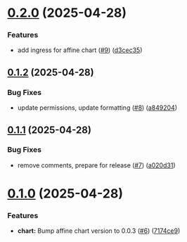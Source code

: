 # [0.2.0](https://github.com/gregkonush/charts/compare/v0.1.2...v0.2.0) (2025-04-28)


### Features

* add ingress for affine chart ([#9](https://github.com/gregkonush/charts/issues/9)) ([d3cec35](https://github.com/gregkonush/charts/commit/d3cec35b8ce871b9d715ce5bd1602eecfba70f62))

## [0.1.2](https://github.com/gregkonush/charts/compare/v0.1.1...v0.1.2) (2025-04-28)


### Bug Fixes

* update permissions, update formatting ([#8](https://github.com/gregkonush/charts/issues/8)) ([a849204](https://github.com/gregkonush/charts/commit/a849204797c062eace240c95371e467d18401ad1))

## [0.1.1](https://github.com/gregkonush/charts/compare/v0.1.0...v0.1.1) (2025-04-28)


### Bug Fixes

* remove comments, prepare for release ([#7](https://github.com/gregkonush/charts/issues/7)) ([a020d31](https://github.com/gregkonush/charts/commit/a020d31b817a98ac5f65d95a679dad440dd5dbc2))

# [0.1.0](https://github.com/gregkonush/charts/compare/v0.0.0...v0.1.0) (2025-04-28)


### Features

* **chart:** Bump affine chart version to 0.0.3 ([#6](https://github.com/gregkonush/charts/issues/6)) ([7174ce9](https://github.com/gregkonush/charts/commit/7174ce901f3c65468beef5e107132bdbde2d6a4a))
